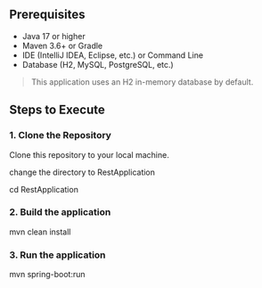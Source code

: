 
## Prerequisites

- Java 17 or higher
- Maven 3.6+ or Gradle
- IDE (IntelliJ IDEA, Eclipse, etc.) or Command Line
- Database (H2, MySQL, PostgreSQL, etc.)
  
> This application uses an H2 in-memory database by default.

## Steps to Execute

### 1. Clone the Repository

Clone this repository to your local machine.

change the directory to RestApplication

cd RestApplication

### 2. Build the application 

mvn clean install

### 3. Run the application

mvn spring-boot:run


